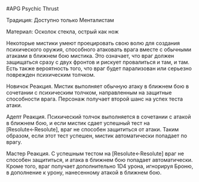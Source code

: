 #APG
Psychic Thrust

Традиция: Доступно только Менталистам 

Материал: Осколок стекла, острый как нож 

Некоторые мистики умеют проецировать свою волю для создания психического оружия, способного атаковать врага вместе с обычными атаками в ближнем бою мистика. Это означает, что враг должен защищаться сразу с двух фронтов и рискует провалиться и там, и там. Есть также вероятность того, что враг будет парализован или серьезно поврежден психическим толчком. 

Новичок Реакция. Мистик выполняет обычную атаку в ближнем бою в сочетании с психическим толчком, направленным на защитные способности врага. Персонаж получает второй шанс на успех теста атаки. 

Адепт Реакция. Психический толчок выполняется в сочетании с атакой в ближнем бою, и если мистик сдает успешный тест на [Resolute←Resolute], враг не способен защититься от атаки. Таким образом, если этот тест успешен, мистик автоматически попадает по врагу. 

Мастер Реакция. С успешным тестом на [Resolute←Resolute] враг не способен защититься, и атака в ближнем бою попадает автоматически. Кроме того, враг получает дополнительно 1D4 урона, игнорируя Броню, в дополнение к урону, нанесенному атакой в ближнем бою. 